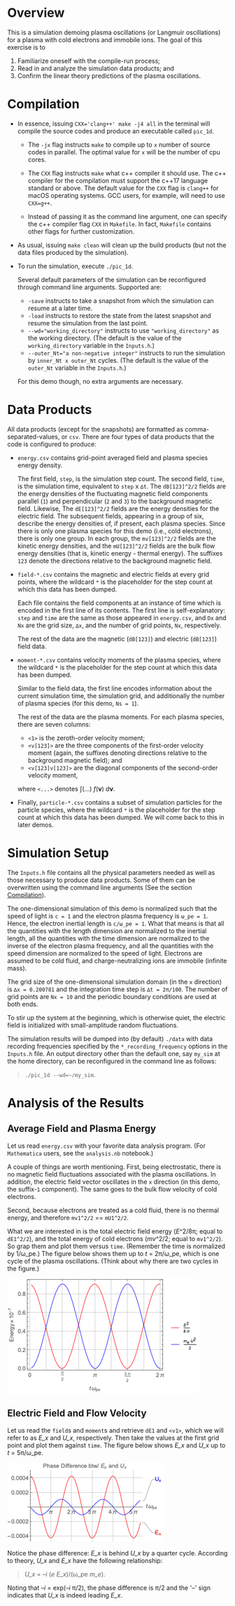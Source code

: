 # Overview

This is a simulation demoing plasma oscillations (or Langmuir oscillations) for a plasma 
with cold electrons and immobile ions.
The goal of this exercise is to

1) Familiarize oneself with the compile-run process;
2) Read in and analyze the simulation data products; and
3) Confirm the linear theory predictions of the plasma oscillations.


# Compilation

* In essence, issuing `CXX='clang++' make -j4 all` in the terminal will
compile the source codes and produce an executable called `pic_1d`.

    * The `-jx` flag instructs `make` to compile up to `x` number of source codes in parallel.
    The optimal value for `x` will be the number of cpu cores.

    * The `CXX` flag instructs `make` what c++ compiler it should use.
    The c++ compiler for the compilation must support the c++17 language standard or above.
    The default value for the `CXX` flag is `clang++` for macOS operating systems.
    GCC users, for example, will need to use `CXX=g++`.

    * Instead of passing it as the command line argument,
    one can specify the c++ compiler flag `CXX` in `Makefile`.
    In fact, `Makefile` contains other flags for further customization.

* As usual, issuing `make clean` will clean up the build products
(but not the data files produced by the simulation).

* To run the simulation, execute `./pic_1d`.

    Several default parameters of the simulation can be reconfigured through command line arguments.
    Supported are:

    * `-save` instructs to take a snapshot from which the simulation can resume at a later time.
    * `-load` instructs to restore the state from the latest snapshot and resume the simulation from the last point.
    * `--wd="working_directory"` instructs to use `"working_directory"` as the working directory.
    (The default is the value of the `working_directory` variable in the `Inputs.h`.)
    * `--outer_Nt="a non-negative integer"` instructs to run the simulation by `inner_Nt x outer_Nt` cycles.
    (The default is the value of the `outer_Nt` variable in the `Inputs.h`.)

    For this demo though, no extra arguments are necessary.


# Data Products

All data products (except for the snapshots) are formatted as comma-separated-values, or `csv`.
There are four types of data products that the code is configured to produce:

* `energy.csv` contains grid-point averaged field and plasma species energy density.

    The first field, `step`, is the simulation step count.
    The second field, `time`, is the simulation time, equivalent to `step` x `∆t`.
    The `dB[123]^2/2` fields are the energy densities of the fluctuating magnetic field components
    parallel (`1`) and perpendicular (`2` and `3`) to the background magnetic field.
    Likewise, The `dE[123]^2/2` fields are the energy densities for the electric field.
    The subsequent fields, appearing in a group of six, describe the energy densities of, if present,
    each plasma species.
    Since there is only one plasma species for this demo (i.e., cold electrons), there is only one group.
    In each group, the `mv[123]^2/2` fields are the kinetic energy densities, and
    the `mU[123]^2/2` fields are the bulk flow energy densities (that is, kinetic energy - thermal energy).
    The suffixes `123` denote the directions relative to the background magnetic field.

* `field-*.csv` contains the magnetic and electric fields at every grid points,
where the wildcard `*` is the placeholder for the step count at which this data has been dumped.

    Each file contains the field components at an instance of time which is encoded in the first line
    of its contents.
    The first line is self-explanatory:
    `step` and `time` are the same as those appeared in `energy.csv`, and
    `Dx` and `Nx` are the grid size, `∆x`, and the number of grid points, `Nx`, respectively.

    The rest of the data are the magnetic (`dB[123]`) and electric (`dB[123]`) field data.

* `moment-*.csv` contains velocity moments of the plasma species,
where the wildcard `*` is the placeholder for the step count at which this data has been dumped.

    Similar to the field data, the first line encodes information about the current simulation time,
    the simulation grid, and additionally the number of plasma species (for this demo, `Ns = 1`).

    The rest of the data are the plasma moments.
    For each plasma species, there are seven columns:

    - `<1>` is the zeroth-order velocity moment;
    - `<v[123]>` are the three components of the first-order velocity moment
    (again, the suffixes denoting directions relative to the background magnetic field); and
    - `<v[123]v[123]>` are the diagonal components of the second-order velocity moment,
    
    where `<...>` denotes ∫(...) *f*(**v**) d**v**.


* Finally, `particle-*.csv` contains a subset of simulation particles for the particle species,
where the wildcard `*` is the placeholder for the step count at which this data has been dumped.
We will come back to this in later demos.


# Simulation Setup

The `Inputs.h` file contains all the physical parameters needed as well as 
those necessary to produce data products.
Some of them can be overwritten using the command line arguments (See the section [Compilation](#Compilation)).

The one-dimensional simulation of this demo is normalized such that
the speed of light is `c = 1` and the electron plasma frequency is `ω_pe = 1`.
Hence, the electron inertial length is `c/ω_pe = 1`.
What that means is that
all the quantities with the length dimension are normalized to the inertial length,
all the quantities with the time dimension are normalized to the inverse of the electron plasma frequency, and
all the quantities with the speed dimension are normalized to the speed of light.
Electrons are assumed to be cold fluid, and charge-neutralizing ions are immobile (infinite mass).

The grid size of the one-dimensional simulation domain (in the `x` direction) is `∆x = 0.200781` and
the integration time step is `∆t = 2π/100`.
The number of grid points are `Nx = 10` and the periodic boundary conditions are used at both ends.

To stir up the system at the beginning, which is otherwise quiet,
the electric field is initialized with small-amplitude random fluctuations.

The simulation results will be dumped into (by default) `./data` with data recording frequencies
specified by the `*_recording_frequency` options in the `Inputs.h` file.
An output directory other than the default one, say `my_sim` at the home directory,
can be reconfigured in the command line as follows:

> `./pic_1d --wd=~/my_sim`.


# Analysis of the Results

## Average Field and Plasma Energy

Let us read `energy.csv` with your favorite data analysis program.
(For `Mathematica` users, see the `analysis.nb` notebook.)

A couple of things are worth mentioning.
First, being electrostatic, there is no magnetic field fluctuations associated with the plasma oscillations.
In addition, the electric field vector oscillates in the `x` direction
(in this demo, the suffix-`1` component).
The same goes to the bulk flow velocity of cold electrons.

Second, because electrons are treated as a cold fluid, there is no thermal energy, and therefore
`mv1^2/2` == `mU1^2/2`.

What we are interested in is the total electric field energy (*E*^2/8π; equal to `dE1^2/2`), and
the total energy of cold electrons (*mv*^2/2; equal to `mv1^2/2`).
So grap them and plot them versus `time`.
(Remember the time is normalized by 1/ω_pe.)
The figure below shows them up to *t* = 2π/ω_pe, which is one cycle of the plasma oscillations.
(Think about why there are two cycles in the figure.)

![Field and Plasma Energy](./figures/field_electron_energy.png)


## Electric Field and Flow Velocity

Let us read the `field`s and `moment`s and retrieve `dE1` and `<v1>`,
which we will refer to as *E_x* and *U_x*, respectively.
Then take the values at the first grid point and plot them against `time`.
The figure below shows *E_x* and *U_x* up to *t* = 5π/ω_pe.

![Phase Relation between *E_x* and *U_x*](./figures/Ex_and_Ux_phase.png)

Notice the phase difference: *E_x* is behind *U_x* by a quarter cycle.
According to theory, *U_x* and *E_x* have the following relationship:

> *U_x* = –*i* (*e* *E_x*)/(ω_pe *m_e*).

Noting that –*i* = exp(–*i* π/2), the phase difference is π/2 and the '–' sign indicates that
*U_x* is indeed leading *E_x*.


